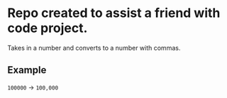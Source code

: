 # Repo created to assist a friend with code project.
Takes in a number and converts to a number with commas.

## Example
`100000` -> `100,000`
